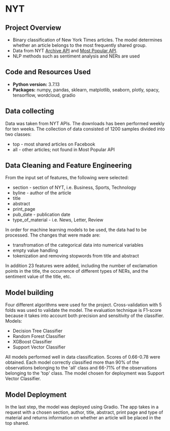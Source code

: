 # NYT
## Project Overview
* Binary classification of New York Times articles. The model determines whether an article belongs to the most frequently shared group.
* Data from NYT <a href="https://developer.nytimes.com/docs/archive-product/1/overview" target="_blank">Archive API</a> and <a href="https://developer.nytimes.com/docs/most-popular-product/1/overview" target="_blank">Most Popular API</a>.
* NLP methods such as sentiment analysis and NERs are used

## Code and Resources Used
* **Python version:**  3.7.13
* **Packages:** numpy, pandas, sklearn, matplotlib, seaborn, plotly, spacy, tensorflow, wordcloud, gradio

## Data collecting
Data was taken from NYT APIs. The downloads has been performed weekly for ten weeks. The collection of data consisted of 1200 samples divided into two classes: 
* top - most shared articles on Facebook
* all - other articles; not found in Most Popular API 

## Data Cleaning and Feature Engineering
From the input set of features, the following were selected:
* section - section of NYT, i.e. Business, Sports, Technology
* byline - author of the article
* title
* abstract
* print_page
* pub_date - publication date
* type_of_material - i.e. News, Letter, Review

In order for machine learning models to be used, the data had to be processed. The changes that were made are:
* transfromation of the categorical data into numerical variables
* empty value handling
* tokenization and removing stopwords from title and abstract 

In addition 23 features were added, including the number of exclamation points in the title, the occurrence of different types of NERs, and the sentiment value of the title, etc.

## Model building
Four different algorithms were used for the project. Cross-validation with 5 folds was used to validate the model. The evaluation technique is F1-score because it takes into account both precision and sensitivity of the classifier. 
Models:
* Decision Tree Classifier 
* Random Forest Classifier
* XGBoost Classifier
* Support Vector Classifier

All models performed well in data classification. Scores of 0.66-0.78 were obtained. Each model correctly classified more than 90% of the observations belonging to the 'all' class and 66-71% of the observations belonging to the 'top' class. The model chosen for deployment was Support Vector Classifier.

## Model Deployment
In the last step, the model was deployed using Gradio. The app takes in a request with a chosen section, author, title, abstract, print page and type of material and returns information on whether an article will be placed in the top shared.
